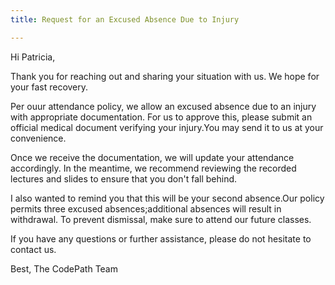 ```yaml
---
title: Request for an Excused Absence Due to Injury

---
```


Hi Patricia,

Thank you for reaching out and sharing your situation with us. We hope for your fast recovery.

Per ouur attendance policy, we allow an excused absence due to an injury with appropriate documentation. For us to approve this, please submit an official medical document verifying your injury.You may send it to us at your convenience.

Once we receive the documentation, we will update your attendance accordingly.
In the meantime, we recommend reviewing the recorded lectures and slides to ensure that you don't fall behind.

I also wanted to remind you that this will be your second absence.Our policy permits three excused absences;additional absences will result in withdrawal. To prevent dismissal, make sure to attend our future classes.

If you have any questions or further assistance, please do not hesitate to contact us.


Best,
The CodePath Team